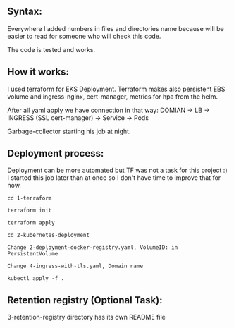 ## Syntax:

Everywhere I added numbers in files and directories name because will be easier to read for someone who will check this code.

The code is tested and works.

## How it works:

I used terraform for EKS Deployment. Terraform makes also persistent EBS volume and ingress-nginx, cert-manager, metrics for hpa from the helm.

After all yaml apply we have connection in that way: DOMIAN -> LB -> INGRESS (SSL cert-manager) -> Service -> Pods

Garbage-collector starting his job at night.

## Deployment process:

Deployment can be more automated but TF was not a task for this project :) I started this job later than at once so I don't have time to improve that for now.

`cd 1-terraform`

`terraform init`

`terraform apply`

`cd 2-kubernetes-deployment`

`Change 2-deployment-docker-registry.yaml, VolumeID: in PersistentVolume`

`Change 4-ingress-with-tls.yaml, Domain name`

`kubectl apply -f .`

## Retention registry (Optional Task):

3-retention-registry directory has its own README file
